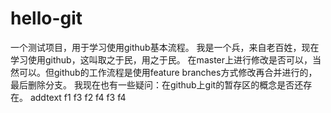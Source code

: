 # hello-git
一个测试项目，用于学习使用github基本流程。
我是一个兵，来自老百姓，现在学习使用github，这叫取之于民，用之于民。
在master上进行修改是否可以，当然可以。但github的工作流程是使用feature branches方式修改再合并进行的，最后删除分支。
我现在也有一些疑问：在github上git的暂存区的概念是否还存在。
addtext
f1 f3
f2 f4
f3
f4
